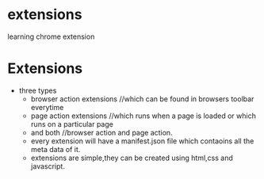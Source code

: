# extensions
learning chrome extension
# Extensions
 - three types
    - browser action extensions //which can be found in browsers toolbar everytime
    - page action extensions //which runs when a page is loaded or which runs on a particular page
    - and both //browser action and page action.
    - every extension will have a manifest.json file which contaoins all the meta data of it.
    - extensions are simple,they can be created using html,css and javascript.